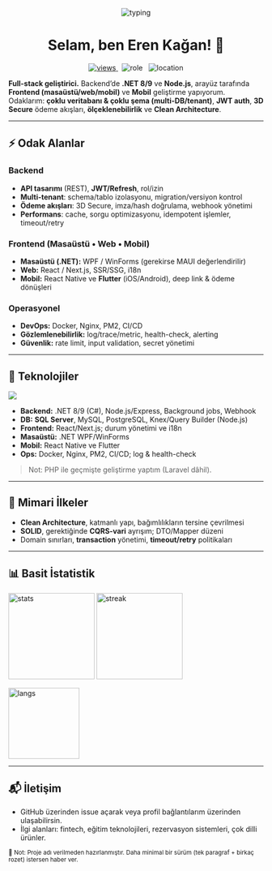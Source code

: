 <!-- Profil Banner / Typing -->
<p align="center">
  <img
    src="https://readme-typing-svg.demolab.com?size=22&duration=2400&pause=600&color=16B1F5&center=true&vCenter=true&width=820&font=Inter&v=1&lines=Eren+Ka%C4%9Fan+%7C+Full-Stack+Developer;.NET+8%2F9+%7C+Node.js+%7C+React+%2F+React+Native+%2F+Flutter;Multi-DB%2FTenant+%7C+3D+Secure+%7C+Clean+Architecture"
    alt="typing"
  />
</p>

<h1 align="center">Selam, ben Eren Kağan! 👋</h1>

<p align="center">
  <a href="https://github.com/erenkaganaydin">
    <img src="https://komarev.com/ghpvc/?username=erenkaganaydin&label=Ziyaret%C3%A7i&color=0e75b6&style=flat" alt="views" />
  </a>
  &nbsp;
  <img src="https://img.shields.io/badge/Role-Full--Stack%20Developer-16b1f5" alt="role"/>
  &nbsp;
  <img src="https://img.shields.io/badge/From-T%C3%BCrkiye-ff4757" alt="location"/>
</p>

**Full-stack geliştirici.** Backend’de **.NET 8/9** ve **Node.js**, arayüz tarafında **Frontend (masaüstü/web/mobil)** ve **Mobil** geliştirme yapıyorum.  
Odaklarım: **çoklu veritabanı & çoklu şema (multi-DB/tenant)**, **JWT auth**, **3D Secure** ödeme akışları, **ölçeklenebilirlik** ve **Clean Architecture**.

---

## ⚡ Odak Alanlar

### Backend
- **API tasarımı** (REST), **JWT/Refresh**, rol/izin
- **Multi-tenant**: schema/tablo izolasyonu, migration/versiyon kontrol
- **Ödeme akışları**: 3D Secure, imza/hash doğrulama, webhook yönetimi
- **Performans**: cache, sorgu optimizasyonu, idempotent işlemler, timeout/retry

### Frontend (Masaüstü • Web • Mobil)
- **Masaüstü (.NET):** WPF / WinForms (gerekirse MAUI değerlendirilir)
- **Web:** React / Next.js, SSR/SSG, i18n
- **Mobil:** React Native ve **Flutter** (iOS/Android), deep link & ödeme dönüşleri

### Operasyonel
- **DevOps:** Docker, Nginx, PM2, CI/CD
- **Gözlemlenebilirlik:** log/trace/metric, health-check, alerting
- **Güvenlik:** rate limit, input validation, secret yönetimi

---

## 🧰 Teknolojiler
<p>
  <img src="https://skillicons.dev/icons?i=dotnet,cs,nodejs,express,ts,react,reactnative,nextjs,flutter,html,css,tailwind,nginx,docker,linux,redis,mysql,postgres,sqlite,git,github,azure,vercel,cloudflare,php,laravel,postman" />
</p>

- **Backend:** .NET 8/9 (C#), Node.js/Express, Background jobs, Webhook
- **DB:** **SQL Server**, MySQL, PostgreSQL, Knex/Query Builder (Node.js)
- **Frontend:** React/Next.js; durum yönetimi ve i18n
- **Masaüstü:** .NET WPF/WinForms
- **Mobil:** React Native ve Flutter
- **Ops:** Docker, Nginx, PM2, CI/CD; log & health-check

> Not: PHP ile geçmişte geliştirme yaptım (Laravel dâhil).

---

## 🧱 Mimari İlkeler
- **Clean Architecture**, katmanlı yapı, bağımlılıkların tersine çevrilmesi
- **SOLID**, gerektiğinde **CQRS-vari** ayrışım; DTO/Mapper düzeni
- Domain sınırları, **transaction** yönetimi, **timeout/retry** politikaları

---

## 📊 Basit İstatistik
<p align="left">
  <img height="170" src="https://github-readme-stats.vercel.app/api?username=erenkaganaydin&show_icons=true&theme=tokyonight&hide_title=true" alt="stats"/>
  <img height="170" src="https://streak-stats.demolab.com?user=erenkaganaydin&theme=tokyonight" alt="streak"/>
</p>
<p>
  <img src="https://github-readme-stats.vercel.app/api/top-langs/?username=erenkaganaydin&layout=compact&theme=tokyonight" height="140" alt="langs"/>
</p>

<!-- İstersen repo kartlarını sabitlemek için:
<p>
  <a href="https://github.com/erenkaganaydin/REPO_1">
    <img src="https://github-readme-stats.vercel.app/api/pin/?username=erenkaganaydin&repo=REPO_1&theme=tokyonight" />
  </a>
  <a href="https://github.com/erenkaganaydin/REPO_2">
    <img src="https://github-readme-stats.vercel.app/api/pin/?username=erenkaganaydin&repo=REPO_2&theme=tokyonight" />
  </a>
</p>
-->

---

## 📬 İletişim
- GitHub üzerinden issue açarak veya profil bağlantılarım üzerinden ulaşabilirsin.
- İlgi alanları: fintech, eğitim teknolojileri, rezervasyon sistemleri, çok dilli ürünler.

<sub>📝 Not: Proje adı verilmeden hazırlanmıştır. Daha minimal bir sürüm (tek paragraf + birkaç rozet) istersen haber ver.</sub>

